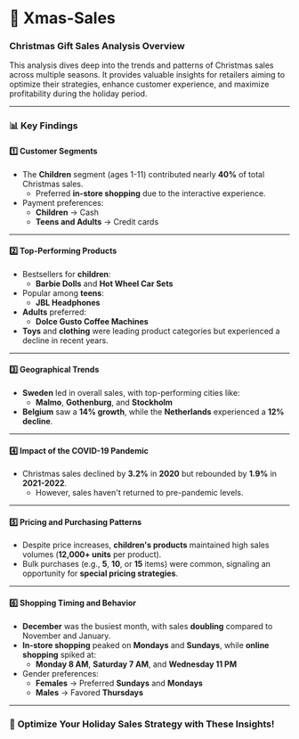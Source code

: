 # 🎄 Xmas-Sales  
### Christmas Gift Sales Analysis Overview  

This analysis dives deep into the trends and patterns of Christmas sales across multiple seasons. It provides valuable insights for retailers aiming to optimize their strategies, enhance customer experience, and maximize profitability during the holiday period.  

---

### 📊 **Key Findings**

#### 1️⃣ **Customer Segments**
- The **Children** segment (ages 1-11) contributed nearly **40%** of total Christmas sales.
  - Preferred **in-store shopping** due to the interactive experience.  
- Payment preferences:
  - **Children** → Cash  
  - **Teens and Adults** → Credit cards  

---

#### 2️⃣ **Top-Performing Products**
- Bestsellers for **children**:  
  - **Barbie Dolls** and **Hot Wheel Car Sets**  
- Popular among **teens**:  
  - **JBL Headphones**  
- **Adults** preferred:  
  - **Dolce Gusto Coffee Machines**  
- **Toys** and **clothing** were leading product categories but experienced a decline in recent years.

---

#### 3️⃣ **Geographical Trends**
- **Sweden** led in overall sales, with top-performing cities like:
  - **Malmo**, **Gothenburg**, and **Stockholm**  
- **Belgium** saw a **14% growth**, while the **Netherlands** experienced a **12% decline**.

---

#### 4️⃣ **Impact of the COVID-19 Pandemic**
- Christmas sales declined by **3.2%** in **2020** but rebounded by **1.9%** in **2021-2022**.
  - However, sales haven't returned to pre-pandemic levels.

---

#### 5️⃣ **Pricing and Purchasing Patterns**
- Despite price increases, **children's products** maintained high sales volumes (**12,000+ units** per product).
- Bulk purchases (e.g., **5**, **10**, or **15** items) were common, signaling an opportunity for **special pricing strategies**.

---

#### 6️⃣ **Shopping Timing and Behavior**
- **December** was the busiest month, with sales **doubling** compared to November and January.
- **In-store shopping** peaked on **Mondays** and **Sundays**, while **online shopping** spiked at:
  - **Monday 8 AM**, **Saturday 7 AM**, and **Wednesday 11 PM**  
- Gender preferences:
  - **Females** → Preferred **Sundays** and **Mondays**  
  - **Males** → Favored **Thursdays**

---

### 🔔 **Optimize Your Holiday Sales Strategy with These Insights!**
